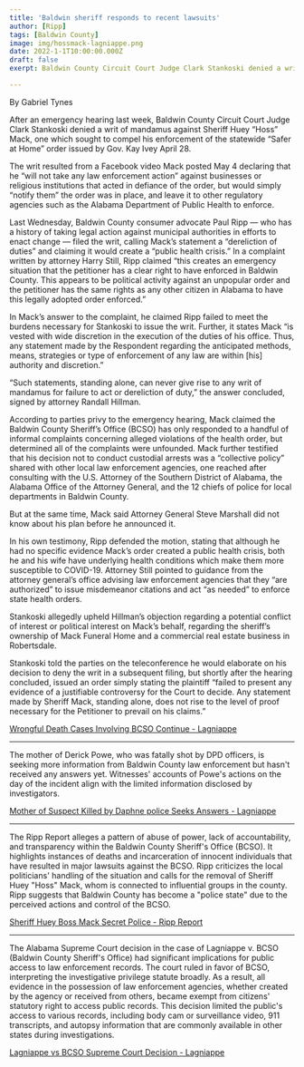 ```yaml
---
title: 'Baldwin sheriff responds to recent lawsuits'
author: [Ripp]
tags: [Baldwin County]
image: img/hossmack-lagniappe.png
date: 2022-1-1T10:00:00.000Z
draft: false
exerpt: Baldwin County Circuit Court Judge Clark Stankoski denied a writ of mandamus against Sheriff Huey "Hoss" Mack, which sought to compel the enforcement of the statewide "Safer at Home" order. The writ was filed after Mack declared he would not take law enforcement action against businesses or religious institutions defying the order, leading to a dispute over Mack's authority and discretion in handling the situation.

---
```


By Gabriel Tynes

After an emergency hearing last week, Baldwin County Circuit Court Judge Clark Stankoski denied a writ of mandamus against Sheriff Huey “Hoss” Mack, one which sought to compel his enforcement of the statewide “Safer at Home” order issued by Gov. Kay Ivey April 28.

The writ resulted from a Facebook video Mack posted May 4 declaring that he “will not take any law enforcement action” against businesses or religious institutions that acted in defiance of the order, but would simply “notify them” the order was in place, and leave it to other regulatory agencies such as the Alabama Department of Public Health to enforce. 

Last Wednesday, Baldwin County consumer advocate Paul Ripp — who has a history of taking legal action against municipal authorities in efforts to enact change — filed the writ, calling Mack’s statement a “dereliction of duties” and claiming it would create a “public health crisis.” In a complaint written by attorney Harry Still, Ripp claimed “this creates an emergency situation that the petitioner has a clear right to have enforced in Baldwin County. This appears to be political activity against an unpopular order and the petitioner has the same rights as any other citizen in Alabama to have this legally adopted order enforced.”

In Mack’s answer to the complaint, he claimed Ripp failed to meet the burdens necessary for Stankoski to issue the writ. Further, it states Mack “is vested with wide discretion in the execution of the duties of his office. Thus, any statement made by the Respondent regarding the anticipated methods, means, strategies or type of enforcement of any law are within [his] authority and discretion.”

“Such statements, standing alone, can never give rise to any writ of mandamus for failure to act or dereliction of duty,” the answer concluded, signed by attorney Randall Hillman.

According to parties privy to the emergency hearing, Mack claimed the Baldwin County Sheriff’s Office (BCSO) has only responded to a handful of informal complaints concerning alleged violations of the health order, but determined all of the complaints were unfounded. Mack further testified that his decision not to conduct custodial arrests was a “collective policy” shared with other local law enforcement agencies, one reached after consulting with the U.S. Attorney of the Southern District of Alabama, the Alabama Office of the Attorney General, and the 12 chiefs of police for local departments in Baldwin County. 

But at the same time, Mack said Attorney General Steve Marshall did not know about his plan before he announced it.

In his own testimony, Ripp defended the motion, stating that although he had no specific evidence Mack’s order created a public health crisis, both he and his wife have underlying health conditions which make them more susceptible to COVID-19. Attorney Still pointed to guidance from the attorney general’s office advising law enforcement agencies that they “are authorized” to issue misdemeanor citations and act “as needed” to enforce state health orders.

Stankoski allegedly upheld Hillman’s objection regarding a potential conflict of interest or political interest on Mack’s behalf, regarding the sheriff’s ownership of Mack Funeral Home and a commercial real estate business in Robertsdale. 

Stankoski told the parties on the teleconference he would elaborate on his decision to deny the writ in a subsequent filing, but shortly after the hearing concluded, issued an order simply stating the plaintiff “failed to present any evidence of a justifiable controversy for the Court to decide. Any statement made by Sheriff Mack, standing alone, does not rise to the level of proof necessary for the Petitioner to prevail on his claims.”





[Wrongful Death Cases Involving BCSO Continue - Lagniappe](https://lagniappemobile.com/wrongful-death-cases-involving-bcso-continue/)

---

The mother of Derick Powe, who was fatally shot by DPD officers, is seeking more information from Baldwin County law enforcement but hasn't received any answers yet. Witnesses' accounts of Powe's actions on the day of the incident align with the limited information disclosed by investigators.

[Mother of Suspect Killed by Daphne police Seeks Answers - Lagniappe](https://lagniappemobile.com/mother-of-suspect-killed-by-daphne-police-seeks-answers/)

----

The Ripp Report alleges a pattern of abuse of power, lack of accountability, and transparency within the Baldwin County Sheriff's Office (BCSO). It highlights instances of deaths and incarceration of innocent individuals that have resulted in major lawsuits against the BCSO. Ripp criticizes the local politicians' handling of the situation and calls for the removal of Sheriff Huey "Hoss" Mack, whom is connected to influential groups in the county. Ripp suggests that Baldwin County has become a "police state" due to the perceived actions and control of the BCSO.

[Sheriff Huey Boss Mack Secret Police - Ripp Report](https://rippreport.com/2021/10/01/sheriff-huey-boss-mack-secret-police/)

-----

The Alabama Supreme Court decision in the case of Lagniappe v. BCSO (Baldwin County Sheriff's Office) had significant implications for public access to law enforcement records. The court ruled in favor of BCSO, interpreting the investigative privilege statute broadly. As a result, all evidence in the possession of law enforcement agencies, whether created by the agency or received from others, became exempt from citizens' statutory right to access public records. This decision limited the public's access to various records, including body cam or surveillance video, 911 transcripts, and autopsy information that are commonly available in other states during investigations.

[Lagniappe vs BCSO Supreme Court Decision - Lagniappe](https://web.archive.org/web/20210924224548/https://lagniappemobile.com/wp-content/uploads/2021/09/Lagniappe-vs.-BCSO-Supreme-Court-Decision.pdf)
